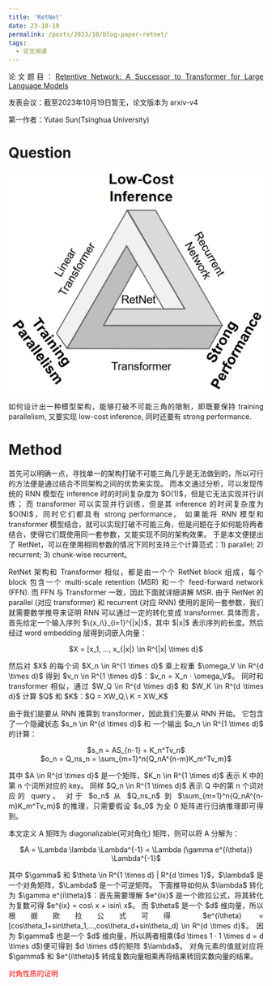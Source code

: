 ```yaml
---
title: 'RetNet'
date: 23-10-19
permalink: /posts/2023/10/blog-paper-retnet/
tags:
  - 论文阅读
---
```


<p style="text-align:justify; text-justify:inter-ideograph;"> 论文题目：<a href="https://arxiv.org/abs/2307.08621" target="_blank" title="RetNet">Retentive Network: A Successor to Transformer for Large Language Models</a></p>

发表会议：截至2023年10月19日暂无，论文版本为 arxiv-v4

第一作者：Yutao Sun(Tsinghua University)

Question
===
![impossible triangle](/images/paper_RetNet_impossible_triangle.png)
<p style="text-align:justify; text-justify:inter-ideograph;"> 如何设计出一种模型架构，能够打破不可能三角的限制，即既要保持 training parallelism, 又要实现 low-cost inference, 同时还要有 strong performance. </p>

Method
===
<p style="text-align:justify; text-justify:inter-ideograph;"> 首先可以明确一点，寻找单一的架构打破不可能三角几乎是无法做到的，所以可行的方法便是通过结合不同架构之间的优势来实现。
而本文通过分析，可以发现传统的 RNN 模型在 inference 时的时间复杂度为 $O(1)$，但是它无法实现并行训练；
而 transformer 可以实现并行训练，但是其 inference 的时间复杂度为 $O(N)$，同时它们都具有 strong performance。
如果能将 RNN 模型和 transformer 模型结合，就可以实现打破不可能三角，但是问题在于如何能将两者结合，使得它们既使用同一套参数，又能实现不同的架构效果。
于是本文便提出了 RetNet，可以在使用相同参数的情况下同时支持三个计算范式：1) parallel; 2) recurrent; 3) chunk-wise recurrent。
<p style="text-align:justify; text-justify:inter-ideograph;"> RetNet 架构和 Transformer 相似，都是由一个个 RetNet block 组成，每个 block 包含一个 multi-scale retention (MSR) 和一个 feed-forward network (FFN).
而 FFN 与 Transformer 一致，因此下面就详细讲解 MSR. 
由于 RetNet 的 parallel (对应 transformer) 和 recurrent (对应 RNN) 使用的是同一套参数，我们就需要数学推导来证明 RNN 可以通过一定的转化变成 transformer.
具体而言，首先给定一个输入序列 $\{x_i\}_{i=1}^{|x|}$，其中 $|x|$ 表示序列的长度。然后经过 word embedding 层得到词嵌入向量：</p>

<center> $X = [x_1, ..., x_{|x|} \in R^{|x| \times d}$ </center>

<p style="text-align:justify; text-justify:inter-ideograph;"> 然后对 $X$ 的每个词 $X_n \in  R^{1 \times d}$ 乘上权重 $\omega_V \in R^{d \times d}$ 得到 $v_n \in R^{1 \times d}$：$v_n = X_n · \omega_V$。
同时和 transformer 相似，通过 $W_Q \in R^{d \times d}$ 和 $W_K \in R^{d \times d}$ 计算 $Q$ 和 $K$：$Q = XW_Q,\ K = XW_K$ </p>

<p style="text-align:justify; text-justify:inter-ideograph;"> 由于我们是要从 RNN 推算到 transformer，因此我们先要从 RNN 开始。
它包含了一个隐藏状态 $s_n \in R^{d \times d}$ 和 一个输出 $o_n \in R^{1 \times d}$ 的计算：</p>

<center> $s_n = AS_{n-1} + K_n^Tv_n$ </center>

<center> $o_n = Q_ns_n = \sum_{m=1}^n{Q_nA^{n-m}K_m^Tv_m}$ </center>

<p style="text-align:justify; text-justify:inter-ideograph;"> 其中 $A \in R^{d \times d}$ 是一个矩阵，$K_n \in R^{1 \times d}$ 表示 K 中的第 n 个词所对应的 key。
同样 $Q_n \in R^{1 \times d}$ 表示 Q 中的第 n 个词对应的 query。
对于 $o_n$ 从 $Q_ns_n$ 到 $\sum_{m=1}^n{Q_nA^{n-m}K_m^Tv_m}$ 的推理，只需要假设 $s_0$ 为全 0 矩阵进行归纳推理即可得到。</p>

<p style="text-align:justify; text-justify:inter-ideograph;"> 本文定义 A 矩阵为 diagonalizable(可对角化) 矩阵，则可以将 A 分解为： </p>

<center> $A = \Lambda \lambda \Lambda^{-1} = \Lambda (\gamma e^{i\theta}) \Lambda^{-1}$ </center>

<p style="text-align:justify; text-justify:inter-ideograph;"> 其中 $\gamma$ 和 $\theta \in R^{1 \times d} | R^{d \times 1}$，$\lambda$ 是一个对角矩阵，$\Lambda$ 是一个可逆矩阵。
下面推导如何从 $\lambda$ 转化为 $\gamma e^{i\theta}$：首先需要理解 $e^{ix}$ 是一个欧拉公式，将其转化为复数可得 $e^{ix} = cos\ x + isin\ x$。
而 $\theta$ 是一个 $d$ 维向量，所以根据欧拉公式可得 $e^{i\theta} = [cos\theta_1+sin\theta_1,...,cos\theta_d+sin\theta_d] \in R^{d \times d}$。
因为 $\gamma$ 也是一个 $d$ 维向量，所以两者相乘($d \times 1 · 1 \times d = d \times d$)便可得到 $d \times d$的矩阵 $\lambda$。
对角元素的值就对应将 $\gamma$ 和 $e^{i\theta}$ 转成复数向量相乘再将结果转回实数向量的结果。</p>

<p style="color: red;"> 对角性质的证明 </p>

<p style="text-align:justify; text-justify:inter-ideograph;">
